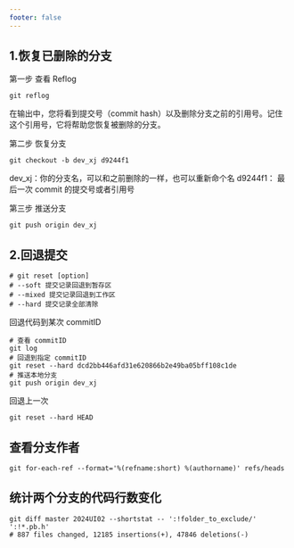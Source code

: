 ```yaml
---
footer: false
---
```


## 1.恢复已删除的分支

第一步 查看 Reflog

```shell
git reflog
```

在输出中，您将看到提交号（commit hash）以及删除分支之前的引用号。记住这个引用号，它将帮助您恢复被删除的分支。

第二步 恢复分支

```shell
git checkout -b dev_xj d9244f1
```

dev_xj：你的分支名，可以和之前删除的一样，也可以重新命个名 d9244f1： 最后一次 commit 的提交号或者引用号

第三步 推送分支

```shell
git push origin dev_xj
```

## 2.回退提交

```shell
# git reset [option]
# --soft 提交记录回退到暂存区
# --mixed 提交记录回退到工作区
# --hard 提交记录全部清除
```

回退代码到某次 commitID

```shell
# 查看 commitID
git log
# 回退到指定 commitID
git reset --hard dcd2bb446afd31e620866b2e49ba05bff108c1de
# 推送本地分支
git push origin dev_xj
```

回退上一次

```shell
git reset --hard HEAD
```

## 查看分支作者

```shell
git for-each-ref --format='%(refname:short) %(authorname)' refs/heads
```

## 统计两个分支的代码行数变化

```shell
git diff master 2024UI02 --shortstat -- ':!folder_to_exclude/' ':!*.pb.h'
# 887 files changed, 12185 insertions(+), 47846 deletions(-)
```
